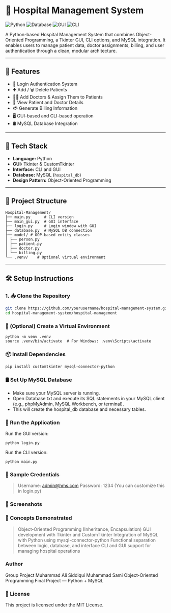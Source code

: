 # 🏥 Hospital Management System

![Python](https://img.shields.io/badge/Python-3.9+-blue?logo=python)
![Database](https://img.shields.io/badge/Database-MySQL-lightgrey)
![GUI](https://img.shields.io/badge/GUI-Tkinter-brightgreen)
![CLI](https://img.shields.io/badge/Interface-CLI-blueviolet)

A Python-based Hospital Management System that combines Object-Oriented Programming, a Tkinter GUI, CLI options, and MySQL integration. It enables users to manage patient data, doctor assignments, billing, and user authentication through a clean, modular architecture.

---

## 🚀 Features

- 🔐 Login Authentication System  
- ➕ Add / 🗑️ Delete Patients  
- 👨‍⚕️ Add Doctors & Assign Them to Patients  
- 📄 View Patient and Doctor Details  
- 💳 Generate Billing Information  
- 🖥️ GUI-based and CLI-based operation  
- 🛢️ MySQL Database Integration  

---

## 🧰 Tech Stack

- **Language:** Python  
- **GUI:** Tkinter & CustomTkinter  
- **Interface:** CLI and GUI  
- **Database:** MySQL (`hospital_db`)  
- **Design Pattern:** Object-Oriented Programming  

---

## 📁 Project Structure
```
Hospital-Management/
├── main.py      # CLI version
├── main_gui.py  # GUI interface
├── login.py     # Login window with GUI
├── database.py  # MySQL DB connection
├── model/ # OOP-based entity classes
│ ├── person.py
│ ├── patient.py
│ ├── doctor.py
│ └── billing.py
└── .venv/    # Optional virtual environment
```
---

## 🛠️ Setup Instructions

### 1. 📥 Clone the Repository

```bash
git clone https://github.com/yourusername/hospital-management-system.git
cd hospital-management-system/hospital-management
```

### 🐍 (Optional) Create a Virtual Environment

```
python -m venv .venv
source .venv/bin/activate  # For Windows: .venv\Scripts\activate
```
### 📦 Install Dependencies

```
pip install customtkinter mysql-connector-python
```
### 🛢️ Set Up MySQL Database

- Make sure your MySQL server is running.
- Open Database.txt and execute its SQL statements in your MySQL client (e.g., phpMyAdmin, MySQL Workbench, or terminal).
- This will create the hospital_db database and necessary tables.

### 🏃 Run the Application
Run the GUI version:
```
python login.py
```
Run the CLI version:
```
python main.py
```

### 🧪 Sample Credentials

> Username: admin@hms.com
> Password: 1234
(You can customize this in login.py)

### 📸 Screenshots





### 🧠 Concepts Demonstrated

> Object-Oriented Programming (Inheritance, Encapsulation)
> GUI development with Tkinter and CustomTkinter
> Integration of MySQL with Python using mysql-connector-python
> Functional separation between logic, database, and interface
> CLI and GUI support for managing hospital operations

### Author

Group Project
Muhammad Ali Siddiqui
Muhammad Sami
Object-Oriented Programming Final Project — Python + MySQL

### 📜 License

This project is licensed under the MIT License.


